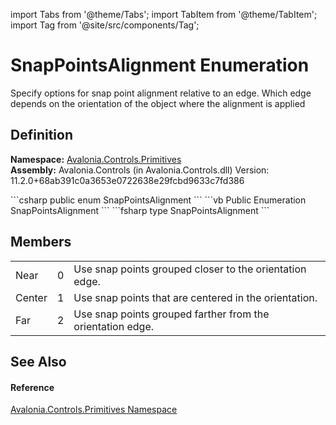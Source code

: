 import Tabs from '@theme/Tabs'; 
import TabItem from '@theme/TabItem'; 
import Tag from '@site/src/components/Tag'; 

# SnapPointsAlignment Enumeration


Specify options for snap point alignment relative to an edge. Which edge depends on the orientation of the object where the alignment is applied



## Definition
**Namespace:** <a href="N_Avalonia_Controls_Primitives">Avalonia.Controls.Primitives</a>  
**Assembly:** Avalonia.Controls (in Avalonia.Controls.dll) Version: 11.2.0+68ab391c0a3653e0722638e29fcbd9633c7fd386

<Tabs groupId="api-code-preview">
<TabItem value="csharp" label="C#">
```csharp
public enum SnapPointsAlignment
```
</TabItem>
<TabItem value="vb" label="VB">
```vb
Public Enumeration SnapPointsAlignment
```
</TabItem>
<TabItem value="fsharp" label="F#">
```fsharp
type SnapPointsAlignment
```
</TabItem>
</Tabs>



## Members
<table>
<tr>
<td>Near</td>
<td>0</td>
<td>Use snap points grouped closer to the orientation edge.</td>
</tr>
<tr>
<td>Center</td>
<td>1</td>
<td>Use snap points that are centered in the orientation.</td>
</tr>
<tr>
<td>Far</td>
<td>2</td>
<td>Use snap points grouped farther from the orientation edge.</td>
</tr>
</table>

## See Also


#### Reference
<a href="N_Avalonia_Controls_Primitives">Avalonia.Controls.Primitives Namespace</a>  
